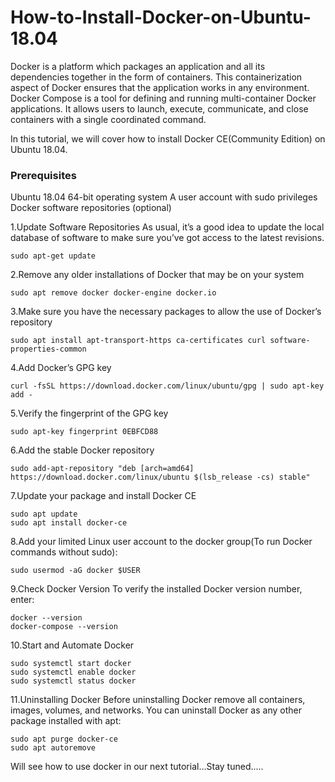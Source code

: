 # How-to-Install-Docker-on-Ubuntu-18.04
Docker is a platform which packages an application and all its dependencies together in the form of containers. This containerization aspect of Docker ensures that the application works in any environment.
Docker Compose is a tool for defining and running multi-container Docker applications. It allows users to launch, execute, communicate, and close containers with a single coordinated command.

In this tutorial, we will cover how to install Docker CE(Community Edition) on Ubuntu 18.04.

### Prerequisites

Ubuntu 18.04 64-bit operating system
A user account with sudo privileges
Docker software repositories (optional)

1.Update Software Repositories
As usual, it’s a good idea to update the local database of software to make sure you’ve got access to the latest revisions.

```sudo apt-get update```

2.Remove any older installations of Docker that may be on your system

```sudo apt remove docker docker-engine docker.io```

3.Make sure you have the necessary packages to allow the use of Docker’s repository

```sudo apt install apt-transport-https ca-certificates curl software-properties-common```

4.Add Docker’s GPG key

```curl -fsSL https://download.docker.com/linux/ubuntu/gpg | sudo apt-key add -```

5.Verify the fingerprint of the GPG key

```sudo apt-key fingerprint 0EBFCD88```

6.Add the stable Docker repository

```sudo add-apt-repository "deb [arch=amd64] https://download.docker.com/linux/ubuntu $(lsb_release -cs) stable"```

7.Update your package and install Docker CE

```
sudo apt update
sudo apt install docker-ce
```

8.Add your limited Linux user account to the docker group(To run Docker commands without sudo):

```sudo usermod -aG docker $USER```

9.Check Docker Version
To verify the installed Docker version number, enter:

```
docker --version
docker-compose --version
```

10.Start and Automate Docker

```
sudo systemctl start docker
sudo systemctl enable docker
sudo systemctl status docker
```

11.Uninstalling Docker
Before uninstalling Docker remove all containers, images, volumes, and networks.
You can uninstall Docker as any other package installed with apt:

```
sudo apt purge docker-ce
sudo apt autoremove
```

Will see how to use docker in our next tutorial...Stay tuned.....
